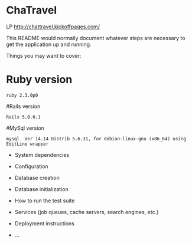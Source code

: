 # ChaTravel

LP http://chattravel.kickoffpages.com/

This README would normally document whatever steps are necessary to get the
application up and running.

Things you may want to cover:

# Ruby version
```
ruby 2.3.0p0 
```
#Rails version
```
Rails 5.0.0.1
```
#MySql version
```
mysql  Ver 14.14 Distrib 5.6.31, for debian-linux-gnu (x86_64) using  EditLine wrapper
```
* System dependencies

* Configuration

* Database creation

* Database initialization

* How to run the test suite

* Services (job queues, cache servers, search engines, etc.)

* Deployment instructions

* ...
